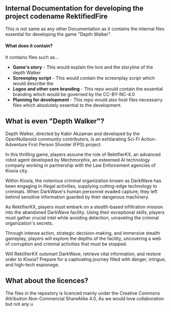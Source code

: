 <!--
SPDX-FileCopyrightText: 2023 Kabir Akzaman <kaabirherococ@gmail.com>

SPDX-License-Identifier: CC-BY-NC-SA-4.0
-->

## Internal Documentation for developing the project codename RektifiedFire

This is not same as any other Documentation as it contains the internal files essential for developing the game "Depth Walker".

#### What does it contain?
It contains files such as...

+ **Game's story** - This would explain the lore and the storyline of the depth Walker
+ **Screenplay script** - This would contain the screenplay script which would describe the 
+ **Logos and other core branding** - This repo would contain the essential branding which would be governed by the CC-BY-NC-4.0
+ **Planning for development** - This repo would also host files necessarry files which absolutely essential to the development.

## What is even "Depth Walker"?
Depth Walker, directed by Kabir Akzaman and developed by the OpenNullanoid community contributors, is an exhilarating Sci-Fi Action-Adventure First Person Shooter (FPS) project.

In this thrilling game, players assume the role of RektifierKX, an advanced robot agent developed by Mechmorphix, an esteemed AI technology company working in partnership with the Law Enforcement agencies of Kioxia city.

Within Kioxia, the notorious criminal organization known as DarkWave has been engaging in illegal activities, supplying cutting-edge technology to criminals. When DarkWave's human personnel evaded capture, they left behind sensitive information guarded by their dangerous machinery.

As RektifierKX, players must embark on a stealth-based infiltration mission into the abandoned DarkWave facility. Using their exceptional skills, players must gather crucial intel while avoiding detection, unraveling the criminal organization's secrets.

Through intense action, strategic decision-making, and immersive stealth gameplay, players will explore the depths of the facility, uncovering a web of corruption and criminal activities that must be stopped.

Will RektifierKX outsmart DarkWave, retrieve vital information, and restore order to Kioxia? Prepare for a captivating journey filled with danger, intrigue, and high-tech espionage.

## What about the licences?

The files in the repostory is licenced mainly under the Creative Commons Attribution Non-Commercial ShareAlike 4.0, As we would love collaboration but not any u
